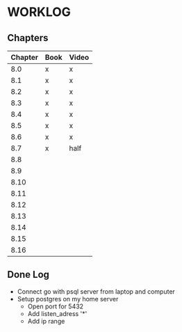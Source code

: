 # WORKLOG

## Chapters

| Chapter | Book | Video |
|---------|------|-------|
| 8.0     | x    | x     |
| 8.1     | x    | x     |
| 8.2     | x    | x     |
| 8.3     | x    | x     |
| 8.4     | x    | x     |
| 8.5     | x    | x     |
| 8.6     | x    | x     |
| 8.7     | x    | half  |
| 8.8     |      |       |
| 8.9     |      |       |
| 8.10    |      |       |
| 8.11    |      |       |
| 8.12    |      |       |
| 8.13    |      |       |
| 8.14    |      |       |
| 8.15    |      |       |
| 8.16    |      |       |

## Done Log

* Connect go with psql server from laptop and computer
* Setup postgres on my home server
    * Open port for 5432
    * Add listen_adress '*'
    * Add ip range

